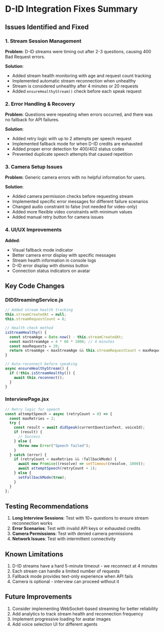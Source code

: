# D-ID Integration Fixes Summary

## Issues Identified and Fixed

### 1. Stream Session Management

**Problem**: D-ID streams were timing out after 2-3 questions, causing 400 Bad Request errors.

**Solution**:

- Added stream health monitoring with age and request count tracking
- Implemented automatic stream reconnection when unhealthy
- Stream is considered unhealthy after 4 minutes or 20 requests
- Added `ensureHealthyStream()` check before each speak request

### 2. Error Handling & Recovery

**Problem**: Questions were repeating when errors occurred, and there was no fallback for API failures.

**Solution**:

- Added retry logic with up to 2 attempts per speech request
- Implemented fallback mode for when D-ID credits are exhausted
- Added proper error detection for 400/402 status codes
- Prevented duplicate speech attempts that caused repetition

### 3. Camera Setup Issues

**Problem**: Generic camera errors with no helpful information for users.

**Solution**:

- Added camera permission checks before requesting stream
- Implemented specific error messages for different failure scenarios
- Changed audio constraint to false (not needed for video-only)
- Added more flexible video constraints with minimum values
- Added manual retry button for camera issues

### 4. UI/UX Improvements

**Added**:

- Visual fallback mode indicator
- Better camera error display with specific messages
- Stream health information in console logs
- D-ID error display with dismiss button
- Connection status indicators on avatar

## Key Code Changes

### DIDStreamingService.js

```javascript
// Added stream health tracking
this.streamCreatedAt = null;
this.streamRequestCount = 0;

// Health check method
isStreamHealthy() {
  const streamAge = Date.now() - this.streamCreatedAt;
  const maxStreamAge = 4 * 60 * 1000; // 4 minutes
  const maxRequests = 20;
  return streamAge < maxStreamAge && this.streamRequestCount < maxRequests;
}

// Auto-reconnect before speaking
async ensureHealthyStream() {
  if (!this.isStreamHealthy()) {
    await this.reconnect();
  }
}
```

### InterviewPage.jsx

```javascript
// Retry logic for speech
const attemptSpeech = async (retryCount = 0) => {
  const maxRetries = 2;
  try {
    const result = await didSpeak(currentQuestionText, voiceId);
    if (result) {
      // Success
    } else {
      throw new Error("Speech failed");
    }
  } catch (error) {
    if (retryCount < maxRetries && !fallbackMode) {
      await new Promise((resolve) => setTimeout(resolve, 1000));
      await attemptSpeech(retryCount + 1);
    } else {
      setFallbackMode(true);
    }
  }
};
```

## Testing Recommendations

1. **Long Interview Sessions**: Test with 10+ questions to ensure stream reconnection works
2. **Error Scenarios**: Test with invalid API keys or exhausted credits
3. **Camera Permissions**: Test with denied camera permissions
4. **Network Issues**: Test with intermittent connectivity

## Known Limitations

1. D-ID streams have a hard 5-minute timeout - we reconnect at 4 minutes
2. Each stream can handle a limited number of requests
3. Fallback mode provides text-only experience when API fails
4. Camera is optional - interview can proceed without it

## Future Improvements

1. Consider implementing WebSocket-based streaming for better reliability
2. Add analytics to track stream health and reconnection frequency
3. Implement progressive loading for avatar images
4. Add voice selection UI for different agents
